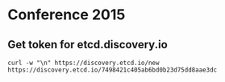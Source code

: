 # Conference 2015

## Get token for etcd.discovery.io

```
curl -w "\n" https://discovery.etcd.io/new
https://discovery.etcd.io/7498421c405ab6bd0b23d75dd8aae3dc
```

